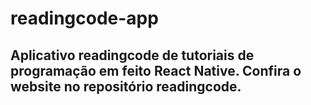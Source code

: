 # readingcode-app
<h2>Aplicativo readingcode de tutoriais de programação em feito React Native. Confira o website no repositório readingcode.<h2>
